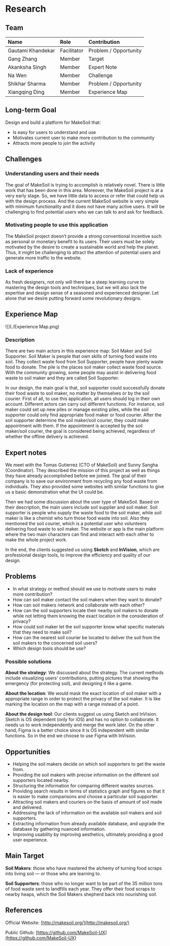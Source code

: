 # Research #

## Team ##

| Name                 	| Role		    | Contribution |
| :---                 	| :---         	| :---         |
| Gautami Khandekar	   	| Facilitator|  Problem / Opportunity	|
| Gang Zhang		   	| Member |	Target |
| Akanksha Singh	   	| Member |  Expert Note	|
| Na Wen				| Member |	Challenge |
| Shikhar Sharma   		| Member |	Problem / Opportunity |
| Xiangqing Ding		| Member |	Experience Map |


## Long-term Goal  ##

Design and build a platform for MakeSoil that:

+ Is easy for users to understand and use
+ Motivates current user to make more contribution to the community
+ Attracts more people to join the activity

## Challenges  ##

### Understanding users and their needs ###

The goal of MakeSoil is trying to accomplish is relatively novel. There is little work that has been done in this area. Moreover, the MakeSoil project is at a very early stage. So, we have little data to access or refer that could help us with the design process. And the current MakeSoil website is very simple with minimum functionality and it does not have many active users. It will be challenging to find potential users who we can talk to and ask for feedback.

### Motivating people to use this application ###

The MakeSoil project doesn’t provide a strong conventional incentive such as personal or monetary benefit to its users. Their users must be solely motivated by the desire to create a sustainable world and help the planet. Thus, it might be challenging to attract the attention of potential users and generate more traffic to the website.

### Lack of experience ###

As fresh designers, not only will there be a steep learning curve to mastering the design tools and techniques, but we will also lack the expertise and design sense of a seasoned and experienced designer. Let alone that we desire putting forward some revolutionary designs.


## Experience Map ##

![](./Experience Map.png)

### Description ###

There are two main actors in this experience map: Soil Maker and Soil Supporter. Soil Maker is people that own skills of turning food waste into soil. They collect waste food from Soil Supporter, people have plenty waste food to donate. The pile is the places soil maker collect waste food source. With the community growing, some people may assist in delivering food waste to soil maker and they are called Soil Supporter.

In our design, the main goal is that, soil supporter could successfully donate their food waste to soil maker, no matter by themselves or by the soil courier. First of all, to use this application, all users should log in their own account. Different actors can carry out different functions. For instance, soil maker could set up new piles or manage existing piles, while the soil supporter could only find appropriate food maker or food courier. After the soil supporter determine the soil maker/soil courier, they could make appointment with them. If the appointment is accepted by the soil maker/soil courier, the goal is considered being achieved, regardless of whether the offline delivery is achieved.

## Expert notes ##

We meet with the Tomas Gutierrez (CTO of MakeSoil) and Sunny Sangha (Coordinator). They described the mission of this project as well as things they have already accomplished before we joined. The goal of their company is to save our environment from recycling any food waste from individuals. They also provided some websites with similar functions to give us a basic demonstration what the UI could be.

Then we had some discussion about the user type of MakeSoil. Based on their description, the main users include soil supplier and soil maker. Soil supporter is people who supply the waste food to the soil maker, while soil maker is like a chemist who turn those food waste into soil. Also they mentioned the soil courier, which is a potential user who volunteers delivering food waste to soil maker. The website or app is the main platform where the two main characters can find and interact with each other to make the whole project work.

In the end, the clients suggested us using **Sketch** and **InVision**, which are professional design tools, to improve the efficiency and quality of our design.


## Problems ##

+ In what strategy or method should we use to motivate users to make more contribution?
+ How can soil maker contact the soil makers when they want to donate?
+ How can soil makers network and collaborate with each other?
+ How can the soil supporters locate their nearby soil makers to donate while not letting them knowing the exact location in the consideration of privacy?
+ How could soil maker let the soil supporter know what specific materials that they need to make soil?
+ How can the nearest soil courier be located to deliver the soil from the soil makers to the concerned soil users?
+ Which design tools should be use?

### Possible solutions ###

**About the strategy**: We discussed about the strategy. The current methods include visualizing users' contributions, putting pictures that showing the emergency (for protecting soil), and designing it like a game.

**About the location**: We would mask the exact location of soil maker with a appropriate range in order to protect the privacy of the soil maker. It is like marking the location on the map with a range instead of a point.

**About the design tool**: Our clients suggest us using Sketch and InVision. Sketch is OS dependent (only for iOS) and has no option to collaborate. It needs us to work independently and merge the work later. On the other hand, Figma is a better choice since it is OS independent with similar functions. So in the end we choose to use Figma with InVision.

## Opportunities ##

+ Helping the soil makers decide on which soil supporters to get the waste from.
+ Providing the soil makers with precise information on the different soil supporters located nearby.
+ Structuring the information for comparing different wastes sources.
+ Providing  search results in terms of statistics graph and figures so that it is easier to make comparisons and choose a particular soil supporter.
+ Attracting soil makers and couriers on the basis of amount of soil made and delivered.
+ Addressing the lack of information on the available soil makers and soil supporters.
+ Extracting information from already available database, and upgrade the database by gathering nuanced information.
+ Improving usability by improving aesthetics, ultimately providing a good user experience.


## Main Target ##

**Soil Makers**: those who have mastered the alchemy of turning food scraps into living soil — or those who are learning to.

**Soil Supporters**: those who no longer want to be part of the 35 million tons of food waste sent to landfills each year. They offer their food scraps to nearby heaps, which the Soil Makers shepherd back into nourishing soil.


## References ##

Official Website: [http://makesoil.org/](http://makesoil.org/)

Public Github: [https://github.com/MakeSoil-UX](https://github.com/MakeSoil-UX)

